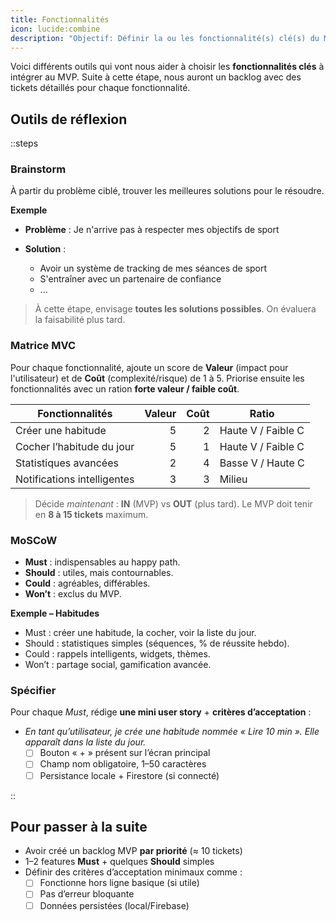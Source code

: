 ```yaml
---
title: Fonctionnalités
icon: lucide:combine
description: "Objectif: Définir la ou les fonctionnalité(s) clé(s) du MVP"
---
```


Voici différents outils qui vont nous aider à choisir les **fonctionnalités clés** à intégrer au MVP. Suite à cette étape, nous auront un backlog avec des tickets détaillés pour chaque fonctionnalité.

## Outils de réflexion

::steps

### Brainstorm

À partir du problème ciblé, trouver les meilleures solutions pour le résoudre.

**Exemple**

- **Problème** : Je n'arrive pas à respecter mes objectifs de sport
- **Solution** :

  - Avoir un système de tracking de mes séances de sport
  - S'entraîner avec un partenaire de confiance
  - ...

> À cette étape, envisage **toutes les solutions possibles**. On évaluera la faisabilité plus tard.

### Matrice MVC

Pour chaque fonctionnalité, ajoute un score de **Valeur** (impact pour l'utilisateur) et de **Coût** (complexité/risque) de 1 à 5. Priorise ensuite les fonctionnalités avec un ration **forte valeur / faible coût**.

| Fonctionnalités             | Valeur | Coût | Ratio              |
| --------------------------- | -----: | ---: | ------------------ |
| Créer une habitude          |      5 |    2 | Haute V / Faible C |
| Cocher l’habitude du jour   |      5 |    1 | Haute V / Faible C |
| Statistiques avancées       |      2 |    4 | Basse V / Haute C  |
| Notifications intelligentes |      3 |    3 | Milieu             |

> Décide _maintenant_ : **IN** (MVP) vs **OUT** (plus tard). Le MVP doit tenir en **8 à 15 tickets** maximum.

### MoSCoW

- **Must** : indispensables au happy path.
- **Should** : utiles, mais contournables.
- **Could** : agréables, différables.
- **Won’t** : exclus du MVP.

**Exemple – Habitudes**

- Must : créer une habitude, la cocher, voir la liste du jour.
- Should : statistiques simples (séquences, % de réussite hebdo).
- Could : rappels intelligents, widgets, thèmes.
- Won’t : partage social, gamification avancée.

### Spécifier

Pour chaque _Must_, rédige **une mini user story** + **critères d’acceptation** :

- _En tant qu’utilisateur, je crée une habitude nommée « Lire 10 min ». Elle apparaît dans la liste du jour._
  - [ ] Bouton « + » présent sur l’écran principal
  - [ ] Champ nom obligatoire, 1–50 caractères
  - [ ] Persistance locale + Firestore (si connecté)

::

## Pour passer à la suite

- Avoir créé un backlog MVP **par priorité** (≈ 10 tickets)
- 1–2 features **Must** + quelques **Should** simples
- Définir des critères d’acceptation minimaux comme :
  - [ ] Fonctionne hors ligne basique (si utile)
  - [ ] Pas d’erreur bloquante
  - [ ] Données persistées (local/Firebase)
